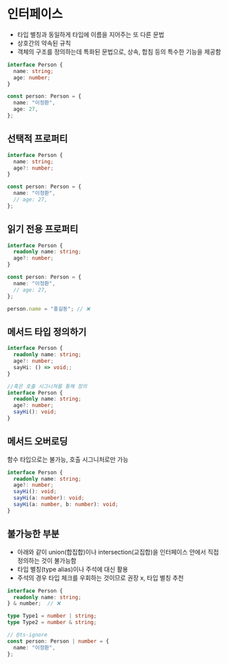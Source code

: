 # 인터페이스

- 타입 별칭과 동일하게 타입에 이름을 지어주는 또 다른 문법
- 상호간의 약속된 규칙
- 객체의 구조를 정의하는데 특화된 문법으로, 상속, 합침 등의 특수한 기능을 제공함

```ts
interface Person {
  name: string;
  age: number;
}

const person: Person = {
  name: "이정환",
  age: 27,
};
```

## 선택적 프로퍼티

```ts
interface Person {
  name: string;
  age?: number;
}

const person: Person = {
  name: "이정환",
  // age: 27,
};
```

## 읽기 전용 프로퍼티

```ts
interface Person {
  readonly name: string;
  age?: number;
}

const person: Person = {
  name: "이정환",
  // age: 27,
};

person.name = "홍길동"; // ❌
```

## 메서드 타입 정의하기

```ts
interface Person {
  readonly name: string;
  age?: number;
  sayHi: () => void;;
}

//혹은 호출 시그니쳐를 통해 정의
interface Person {
  readonly name: string;
  age?: number;
  sayHi(): void;
}
```

## 메서드 오버로딩

함수 타입으로는 불가능, 호출 시그니처로만 가능

```ts
interface Person {
  readonly name: string;
  age?: number;
  sayHi(): void;
  sayHi(a: number): void;
  sayHi(a: number, b: number): void;
}
```

## 불가능한 부분

- 아래와 같이 union(합집합)이나 intersection(교집합)을 인터페이스 안에서 직접 정의하는 것이 불가능함
- 타입 별칭(type alias)이나 주석에 대신 활용
- 주석의 경우 타입 체크를 우회하는 것이므로 권장 x, 타입 별칭 추천

```ts
interface Person {
  readonly name: string;
} & number;  // ❌

type Type1 = number | string;
type Type2 = number & string;

// @ts-ignore
const person: Person | number = {
  name: "이정환",
};
```
